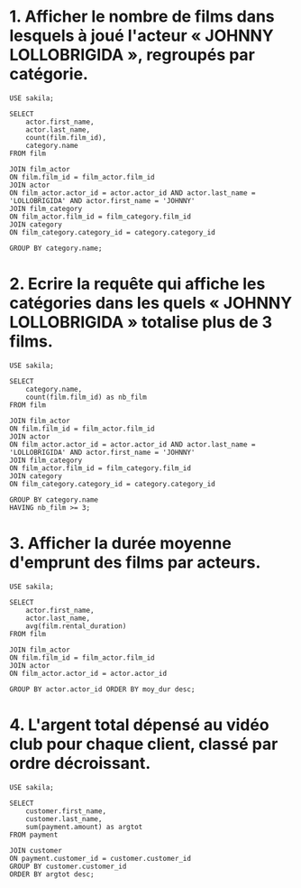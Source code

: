 

# 1. Afficher le nombre de films dans lesquels à joué l'acteur « JOHNNY LOLLOBRIGIDA », regroupés par catégorie.
```
USE sakila;

SELECT 
	actor.first_name, 
	actor.last_name, 
	count(film.film_id),
	category.name
FROM film

JOIN film_actor
ON film.film_id = film_actor.film_id
JOIN actor
ON film_actor.actor_id = actor.actor_id AND actor.last_name = 'LOLLOBRIGIDA' AND actor.first_name = 'JOHNNY'
JOIN film_category
ON film_actor.film_id = film_category.film_id 
JOIN category
ON film_category.category_id = category.category_id

GROUP BY category.name;
```

# 2. Ecrire la requête qui affiche les catégories dans les quels « JOHNNY LOLLOBRIGIDA » totalise plus de 3 films.
```
USE sakila;

SELECT 
	category.name,
	count(film.film_id) as nb_film
FROM film

JOIN film_actor
ON film.film_id = film_actor.film_id
JOIN actor
ON film_actor.actor_id = actor.actor_id AND actor.last_name = 'LOLLOBRIGIDA' AND actor.first_name = 'JOHNNY'
JOIN film_category
ON film_actor.film_id = film_category.film_id 
JOIN category
ON film_category.category_id = category.category_id

GROUP BY category.name
HAVING nb_film >= 3;
```

# 3. Afficher la durée moyenne d'emprunt des films par acteurs.
```
USE sakila;

SELECT 
	actor.first_name,
	actor.last_name,
	avg(film.rental_duration)
FROM film

JOIN film_actor
ON film.film_id = film_actor.film_id
JOIN actor
ON film_actor.actor_id = actor.actor_id

GROUP BY actor.actor_id ORDER BY moy_dur desc;
```

# 4. L'argent total dépensé au vidéo club pour chaque client, classé par ordre décroissant.
```
USE sakila;

SELECT 
	customer.first_name,
	customer.last_name,
	sum(payment.amount) as argtot
FROM payment

JOIN customer 
ON payment.customer_id = customer.customer_id
GROUP BY customer.customer_id
ORDER BY argtot desc;
```
